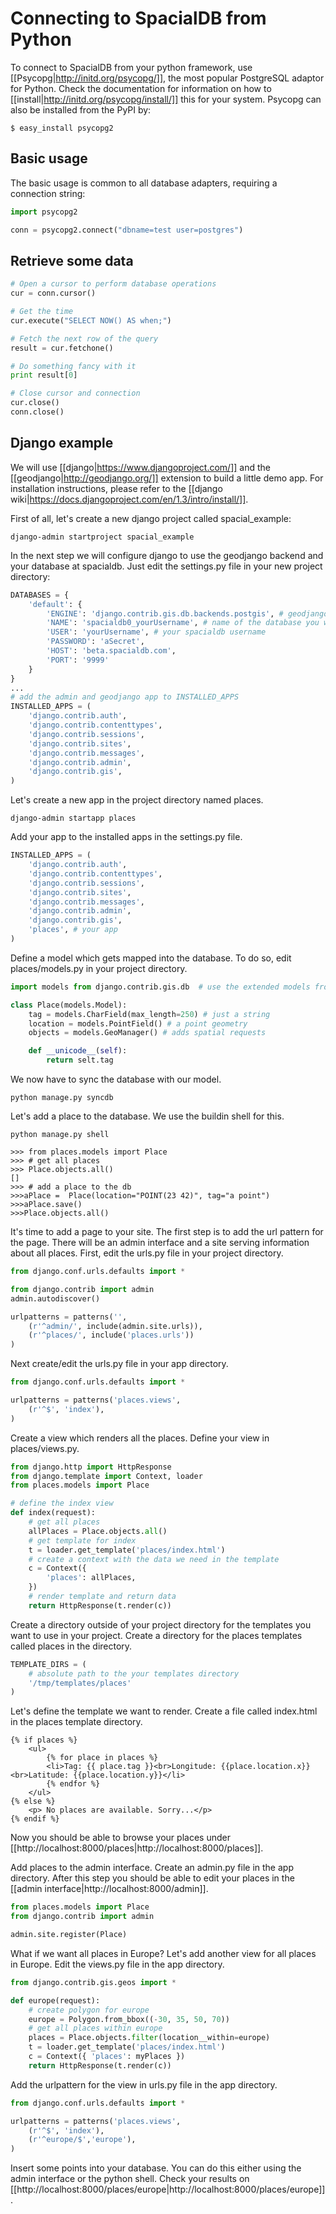 # Connecting to SpacialDB from Python

To connect to SpacialDB from your python framework, use [[Psycopg|http://initd.org/psycopg/]], the most popular PostgreSQL adaptor for Python. Check the documentation for information on how to [[install|http://initd.org/psycopg/install/]] this for your system. Psycopg can also be installed from the PyPI by:

```console
$ easy_install psycopg2
```

## Basic usage

The basic usage is common to all database adapters, requiring a connection string:

```python
import psycopg2

conn = psycopg2.connect("dbname=test user=postgres")
```

## Retrieve some data

```python
# Open a cursor to perform database operations
cur = conn.cursor()

# Get the time
cur.execute("SELECT NOW() AS when;")

# Fetch the next row of the query
result = cur.fetchone()

# Do something fancy with it
print result[0]

# Close cursor and connection
cur.close()
conn.close()
```

## Django example

We will use [[django|https://www.djangoproject.com/]] and the [[geodjango|http://geodjango.org/]] extension to build a little demo app. For installation instructions, please refer to the [[django wiki|https://docs.djangoproject.com/en/1.3/intro/install/]].

First of all, let's create a new django project called spacial_example:

```console
django-admin startproject spacial_example
```

In the next step we will configure django to use the geodjango backend and your database at spacialdb. Just edit the settings.py file in your new project directory:

```python
DATABASES = {
    'default': {
        'ENGINE': 'django.contrib.gis.db.backends.postgis', # geodjango database backend
        'NAME': 'spacialdb0_yourUsername', # name of the database you want to use
        'USER': 'yourUsername', # your spacialdb username
        'PASSWORD': 'aSecret',
        'HOST': 'beta.spacialdb.com',
        'PORT': '9999'
    }
}
...
# add the admin and geodjango app to INSTALLED_APPS
INSTALLED_APPS = (
    'django.contrib.auth',
    'django.contrib.contenttypes',
    'django.contrib.sessions',
    'django.contrib.sites',
    'django.contrib.messages',
    'django.contrib.admin',
    'django.contrib.gis',
)
```

Let's create a new app in the project directory named places.

```console
django-admin startapp places
```

Add your app to the installed apps in the settings.py file.

```python
INSTALLED_APPS = (
    'django.contrib.auth',
    'django.contrib.contenttypes',
    'django.contrib.sessions',
    'django.contrib.sites',
    'django.contrib.messages',
    'django.contrib.admin',
    'django.contrib.gis',
    'places', # your app
)
```

Define a model which gets mapped into the database. To do so, edit places/models.py in your project directory.

```python
import models from django.contrib.gis.db  # use the extended models from geodjango

class Place(models.Model):
    tag = models.CharField(max_length=250) # just a string
    location = models.PointField() # a point geometry
    objects = models.GeoManager() # adds spatial requests

    def __unicode__(self):
        return selt.tag
```

We now have to sync the database with our model.
```console
python manage.py syncdb
```

Let's add a place to the database. We use the buildin shell for this.

```console
python manage.py shell

>>> from places.models import Place
>>> # get all places
>>> Place.objects.all()
[]
>>> # add a place to the db
>>>aPlace =  Place(location="POINT(23 42)", tag="a point")
>>>aPlace.save()
>>>Place.objects.all()
```

It's time to add a page to your site. The first step is to add the url pattern for the page. There will be an admin interface and a site serving information about all places. First, edit the urls.py file in your project directory.

```python
from django.conf.urls.defaults import *

from django.contrib import admin
admin.autodiscover()

urlpatterns = patterns('',
    (r'^admin/', include(admin.site.urls)),
    (r'^places/', include('places.urls'))
)
```

Next create/edit the urls.py file in your app directory.

```python
from django.conf.urls.defaults import *

urlpatterns = patterns('places.views',
    (r'^$', 'index'),
)
```

Create a view which renders all the places. Define your view in places/views.py.

```python
from django.http import HttpResponse
from django.template import Context, loader
from places.models import Place

# define the index view
def index(request):
    # get all places
    allPlaces = Place.objects.all()
    # get template for index
    t = loader.get_template('places/index.html')
    # create a context with the data we need in the template
    c = Context({
        'places': allPlaces,
    })
    # render template and return data
    return HttpResponse(t.render(c))
```

Create a directory outside of your project directory for the templates you want to use in your project. Create a directory for the places templates called places in the directory.

```python
TEMPLATE_DIRS = (
    # absolute path to the your templates directory
    '/tmp/templates/places'
)
```

Let's define the template we want to render. Create a file called index.html in the places template directory.
```
{% if places %}
    <ul>
        {% for place in places %}
        <li>Tag: {{ place.tag }}<br>Longitude: {{place.location.x}}<br>Latitude: {{place.location.y}}</li>
        {% endfor %}
    </ul>
{% else %}
    <p> No places are available. Sorry...</p>
{% endif %}
```

Now you should be able to browse your places under [[http://localhost:8000/places|http://localhost:8000/places]].

Add places to the admin interface. Create an admin.py file in the app directory. After this step you should be able to edit your places in the [[admin interface|http://localhost:8000/admin]].

```python
from places.models import Place
from django.contrib import admin

admin.site.register(Place)

```

What if we want all places in Europe? Let's add another view for all places in Europe. Edit the views.py file in the app directory.

```python
from django.contrib.gis.geos import *

def europe(request):
    # create polygon for europe
    europe = Polygon.from_bbox((-30, 35, 50, 70))
    # get all places within europe
    places = Place.objects.filter(location__within=europe)
    t = loader.get_template('places/index.html')
    c = Context({ 'places': myPlaces })
    return HttpResponse(t.render(c))
```

Add the urlpattern for the view in urls.py file in the app directory.

```python
from django.conf.urls.defaults import *

urlpatterns = patterns('places.views',
    (r'^$', 'index'),
    (r'^europe/$','europe'),
)
```

Insert some points into your database. You can do this either using the admin interface or the python shell. Check your results on [[http://localhost:8000/places/europe|http://localhost:8000/places/europe]].
